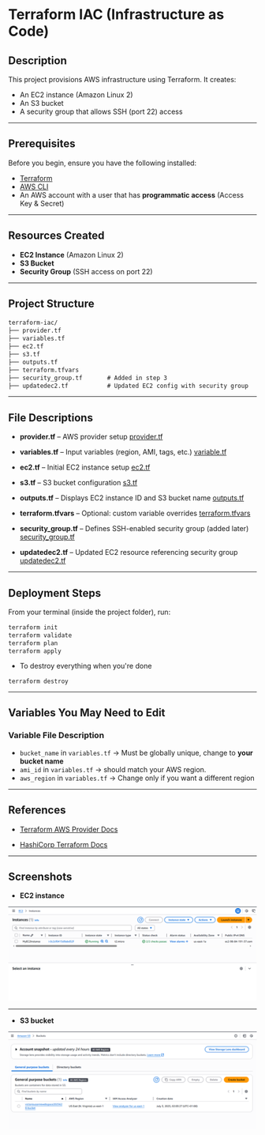 # Terraform IAC (Infrastructure as Code)

## Description

This project provisions AWS infrastructure using Terraform. It creates:

- An EC2 instance (Amazon Linux 2)
- An S3 bucket
- A security group that allows SSH (port 22) access

---

## Prerequisites

Before you begin, ensure you have the following installed:

- [Terraform](https://www.terraform.io/downloads)
- [AWS CLI](https://docs.aws.amazon.com/cli/latest/userguide/install-cliv2.html)
- An AWS account with a user that has **programmatic access** (Access Key & Secret)

---

## Resources Created

- **EC2 Instance** (Amazon Linux 2)
- **S3 Bucket**
- **Security Group** (SSH access on port 22)

---

## Project Structure

```
terraform-iac/
├── provider.tf
├── variables.tf
├── ec2.tf
├── s3.tf
├── outputs.tf
├── terraform.tfvars
├── security_group.tf       # Added in step 3
├── updatedec2.tf           # Updated EC2 config with security group
```

---

## File Descriptions

- **provider.tf** – AWS provider setup
[provider.tf](https://github.com/OrireB/Terraform-IAC/commit/7fd1fff257e5a656686180809e10691d01c34cc6#diff-b1ce465309ea8053579092908d4a1eda1a02f48a6287db574dd2a2104935dd2f)

- **variables.tf** – Input variables (region, AMI, tags, etc.)
[variable.tf](https://github.com/OrireB/Terraform-IAC/commit/7fd1fff257e5a656686180809e10691d01c34cc6#diff-05b5a57c136b6ff596500bcbfdcff145ef6cddea2a0e86d184d9daa9a65a288e)

- **ec2.tf** – Initial EC2 instance setup
[ec2.tf](https://github.com/OrireB/Terraform-IAC/commit/7fd1fff257e5a656686180809e10691d01c34cc6#diff-fa581fd4d8018f39bfcf7588af7ca977e92000334a78b836bb2207cf00ad0bdd)

- **s3.tf** – S3 bucket configuration
[s3.tf](https://github.com/OrireB/Terraform-IAC/commit/7fd1fff257e5a656686180809e10691d01c34cc6#diff-beadbc29548607cf77c3c6882a0c49559eb088a560805d12a445c52f80f07b31)

- **outputs.tf** – Displays EC2 instance ID and S3 bucket name
[outputs.tf](https://github.com/OrireB/Terraform-IAC/commit/7fd1fff257e5a656686180809e10691d01c34cc6#diff-de6c47c2496bd028a84d55ab12d8a4f90174ebfb6544b8b5c7b07a7ee4f27ec7)

- **terraform.tfvars** – Optional: custom variable overrides
[terraform.tfvars](https://github.com/OrireB/Terraform-IAC/commit/7fd1fff257e5a656686180809e10691d01c34cc6#diff-ea319dda5a35ac9ff7b01d3483e0ca0cf231d35d8d94a789bab86328aba7cb15)

- **security_group.tf** – Defines SSH-enabled security group (added later)
[security_group.tf](https://github.com/OrireB/Terraform-IAC/commit/7fd1fff257e5a656686180809e10691d01c34cc6#diff-227592f057f0a25e59a089bb726b7ae0b2baff4a58acdaba04b4dae8d1dc2400)

- **updatedec2.tf** – Updated EC2 resource referencing security group
[updatedec2.tf](https://github.com/OrireB/Terraform-IAC/commit/7fd1fff257e5a656686180809e10691d01c34cc6#diff-46f0a251ee20f69833fda136228c280732b86b827e0f9683ca0f26de8d7b09ed)

---

## Deployment Steps

From your terminal (inside the project folder), run:
```
terraform init
terraform validate
terraform plan
terraform apply
```

- To destroy everything when you're done

```
terraform destroy
```

---

## Variables You May Need to Edit

### Variable	File	Description

- `bucket_name` in `variables.tf` → Must be globally unique, change to **your bucket name**
- `ami_id` in `variables.tf` → should match your AWS region.
- `aws_region` in `variables.tf` → Change only if you want a different region

---

## References

- [Terraform AWS Provider Docs](https://registry.terraform.io/providers/hashicorp/aws/latest/docs)

- [HashiCorp Terraform Docs](https://developer.hashicorp.com/terraform/docs)

---

## Screenshots

- **EC2 instance**

![EC2 instance](https://raw.githubusercontent.com/OrireB/Terraform-IAC/e1b866d7f40cca7232c16d98514009321f16e924/EC2%20Instance.png)

---

- **S3 bucket**

![S3 bucket](https://raw.githubusercontent.com/OrireB/Terraform-IAC/e1b866d7f40cca7232c16d98514009321f16e924/S3%20bucket.png)

